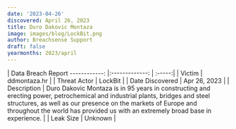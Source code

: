 ```yaml
---
date: '2023-04-26'
discovered: April 26, 2023
title: Duro Dakovic Montaza
image: images/blog/LockBit.png
author: Breachsense Support
draft: false
yearmonths: 2023/april
---
```



| Data Breach Report
------------:     |:-------------:    | :-----:|
| Victim      | ddmontaza.hr      | 
| Threat Actor      | LockBit      | 
| Date Discovered      | Apr 26, 2023      | 
| Description      | Duro Dakovic Montaza is in 95 years in constructing and erecting power, petrochemical and industrial plants, bridges and steel structures, as well as our presence on the markets of Europe and throughout the world has provided us with an extremely broad base in experience.      | 
| Leak Size      | Unknown      | 

